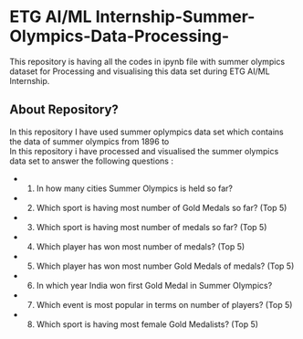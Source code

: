 #  ETG AI/ML Internship-Summer-Olympics-Data-Processing-
This repository is having all the codes in ipynb file with summer olympics dataset for Processing and visualising this data set  during ETG AI/ML Internship.

## About Repository?
In this repository I have used summer oplympics data set which contains the data of summer olympics from 1896 to  
In this repository i have processed and visualised the summer olympics data set to answer the following questions :
- 1. In how many cities Summer Olympics is held so far?
- 2. Which sport is having most number of Gold Medals so far? (Top 5)
- 3. Which sport is having most number of medals so far? (Top 5)
- 4. Which player has won most number of medals? (Top 5)
- 5. Which player has won most number Gold Medals of medals?  (Top 5)
- 6. In which year India won first Gold Medal in Summer Olympics?
- 7. Which event is most popular in terms on number of players? (Top 5)
- 8. Which sport is having most female Gold Medalists? (Top 5)
